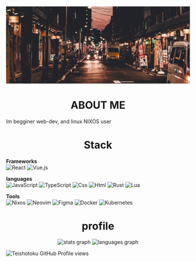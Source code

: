 ![Header](https://github.com/Teishotoku/Teishotoku/blob/main/tokyo-sunset.jpg)

# <h1 align="center"> **ABOUT ME** </h1>

Im begginer web-dev, and linux NIXOS user

##  <h1 align="center"> Stack </h1>

**Frameworks**<br>
![React](https://img.shields.io/badge/-React-090909?style=for-the-badge&logo=React&logoColor=347DBC)
![Vue.js](https://img.shields.io/badge/-Vue.js-090909?style=for-the-badge&logo=Vue.js&logoColor=A6E3A1)

**languages**<br>
![JavaScript](https://img.shields.io/badge/-JavaScript-090909?style=for-the-badge&logo=JavaScript&logoColor=E9D54D)
![TypeScript](https://img.shields.io/badge/-TypeScript-090909?style=for-the-badge&logo=TypeScript&logoColor=83ADF0)
![Css](https://img.shields.io/badge/-CSS-090909?style=for-the-badge&logo=Css3&logoColor=005195)
![Html](https://img.shields.io/badge/-HTML-090909?style=for-the-badge&logo=Html5&logoColor=D57A92)
![Rust](https://img.shields.io/badge/-Rust-090909?style=for-the-badge&logo=Rust&logoColor=FF0000)
![Lua](https://img.shields.io/badge/-Lua-090909?style=for-the-badge&logo=Lua&logoColor=0034EA)

**Tools**<br>
![Nixos](https://img.shields.io/badge/-Nixos-090909?style=for-the-badge&logo=Nixos&logoColor=89B4FA)
![Neovim](https://img.shields.io/badge/-Neovim-090909?style=for-the-badge&logo=Neovim&logoColor=6EB341)
![Figma](https://img.shields.io/badge/-Figma-090909?style=for-the-badge&logo=Figma&logoColor=CDD6F4)
![Docker](https://img.shields.io/badge/-Docker-090909?style=for-the-badge&logo=Docker&logoColor=005195)
![Kubernetes](https://img.shields.io/badge/-Kubernetes-090909?style=for-the-badge&logo=Kubernetes&logoColor=83ADF0)


##  <h1 align="center"> profile </h1>
<div align="center">
  <img src="https://github-readme-stats.vercel.app/api?username=Teishotoku&show_icons=true&theme=github_dark&hide_border=true&border_radius=20&include_all_commits=true&count_private=false" height="180" alt="stats graph" />

  <img src="https://github-readme-stats.vercel.app/api/top-langs/?username=Teishotoku&layout=compact&theme=github_dark&border_radius=20&exclude_repo=spil-site-frontend&hide=html,css&hide_border=true" height="180" alt="languages graph" />
</div>

![Teishotoku GitHub Profile views](https://komarev.com/ghpvc/?username=Teishotoku&color=orange)
